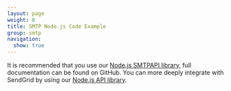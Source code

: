 ```yaml
---
layout: page
weight: 0
title: SMTP Node.js Code Example
group: smtp
navigation:
  show: true
---
```

<call-out>

It is recommended that you use our [Node.js SMTPAPI library](https://github.com/sendgrid/smtpapi-nodejs), full documentation can be found on GitHub. You can more deeply integrate with SendGrid by using our [Node.js API library](https://github.com/sendgrid/sendgrid-nodejs).

</call-out>
